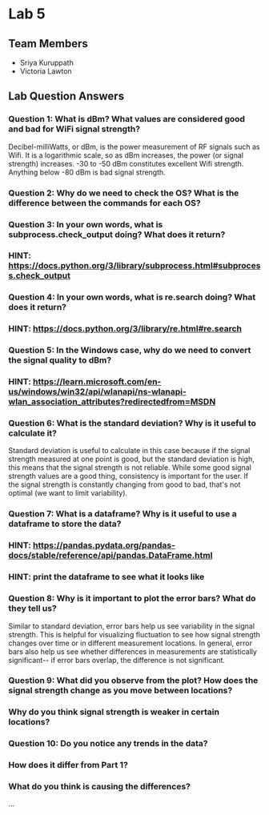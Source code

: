 # Lab 5

## Team Members
- Sriya Kuruppath
- Victoria Lawton

## Lab Question Answers

  ### Question 1: What is dBm? What values are considered good and bad for WiFi signal strength?
  Decibel-milliWatts, or dBm, is the power measurement of RF signals such as Wifi. It is a logarithmic scale, so as dBm increases, the power (or signal strength) increases. -30 to -50 dBm constitutes excellent Wifi strength. Anything below -80 dBm is bad signal strength.
  
  ### Question 2: Why do we need to check the OS? What is the difference between the commands for each OS?
  
  
  ### Question 3: In your own words, what is subprocess.check_output doing? What does it return?
  ### HINT: https://docs.python.org/3/library/subprocess.html#subprocess.check_output
  
  ### Question 4: In your own words, what is re.search doing? What does it return?
  ### HINT: https://docs.python.org/3/library/re.html#re.search
  
  ### Question 5: In the Windows case, why do we need to convert the signal quality to dBm?
  ### HINT: https://learn.microsoft.com/en-us/windows/win32/api/wlanapi/ns-wlanapi-wlan_association_attributes?redirectedfrom=MSDN
  
  ### Question 6: What is the standard deviation? Why is it useful to calculate it?
  Standard deviation is useful to calculate in this case because if the signal strength measured at one point is good, but the standard deviation is high, this means that the signal strength is not reliable. While some good signal strength values are a good thing, consistency is important for the user. If the signal strength is constantly changing from good to bad, that's not optimal (we want to limit variability). 

  ### Question 7: What is a dataframe? Why is it useful to use a dataframe to store the data?
  ### HINT: https://pandas.pydata.org/pandas-docs/stable/reference/api/pandas.DataFrame.html
  ### HINT: print the dataframe to see what it looks like

  ### Question 8: Why is it important to plot the error bars? What do they tell us?
  Similar to standard deviation, error bars help us see variability in the signal strength. This is helpful for visualizing fluctuation to see how signal strength changes over time or in different measurement locations. In general, error bars also help us see whether differences in measurements are statistically significant-- if error bars overlap, the difference is not significant.

  ### Question 9: What did you observe from the plot? How does the signal strength change as you move between locations?
  ###             Why do you think signal strength is weaker in certain locations?

  ### Question 10: Do you notice any trends in the data?
  ###              How does it differ from Part 1?
  ###              What do you think is causing the differences?
...

